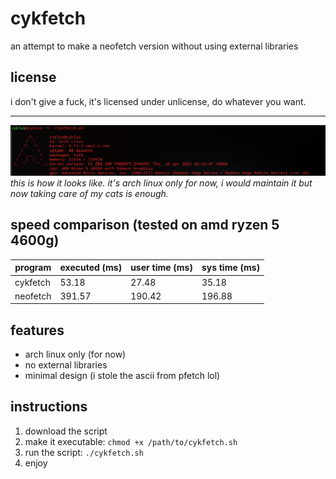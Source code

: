 # cykfetch
an attempt to make a neofetch version without using external libraries

## license
i don't give a fuck, it's licensed under unlicense, do whatever you want.

--------------------------------------------------------------------------
![cykfetch](imgs/cykfe.png)  
*this is how it looks like. it's arch linux only for now, i would maintain it but now taking care of my cats is enough.*

## speed comparison (tested on amd ryzen 5 4600g)

| program   | executed (ms) | user time (ms) | sys time (ms) |
|-----------|---------------|----------------|---------------|
| cykfetch  | 53.18         | 27.48          | 35.18         |
| neofetch  | 391.57        | 190.42         | 196.88        |

## features
- arch linux only (for now)
- no external libraries
- minimal design (i stole the ascii from pfetch lol)

## instructions
1. download the script
2. make it executable: `chmod +x /path/to/cykfetch.sh`
3. run the script: `./cykfetch.sh`
4. enjoy
